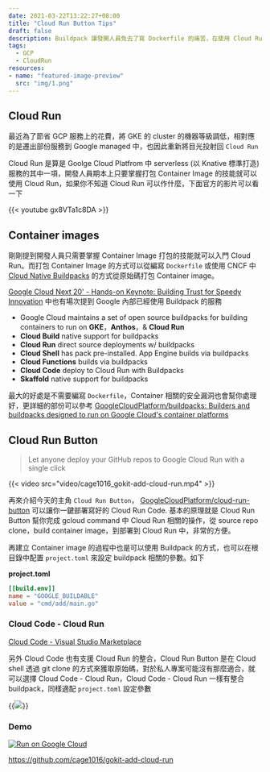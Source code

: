 ```yaml
---
date: 2021-03-22T13:22:27+08:00
title: "Cloud Run Button Tips"
draft: false
description: Buildpack 讓發開人員免去了寫 Dockerfile 的痛苦，在使用 Cloud Run Button 中可以透過 project.toml 的配置來設定 buildpack 執行時期的參數，在 go code 進入點不在根目錄中的程式可以配置 GOOGLE_BUILDABLE 來指定程式進入點，必免導至 Container image 建立失敗
tags:
  - GCP
  - CloudRun
resources:
- name: "featured-image-preview"
  src: "img/1.png"  
---
```


<!--more-->

## Cloud Run

最近為了節省 GCP 服務上的花費，將 GKE 的 cluster 的機器等級調低，相對應的是遷出部份服務到 Google managed 中，也因此重新將目光投射回 `Cloud Run`

Cloud Run 是算是 Goolge Cloud Platfrom 中 serverless (以 Knative 標準打造) 服務的其中一項，開發人員期本上只要掌握打包 Container Image 的技能就可以使用 Cloud Run，如果你不知道 Cloud Run 可以作什麼，下面官方的影片可以看一下

{{< youtube gx8VTa1c8DA >}}

## Container images

剛剛提到開發人員只需要掌握 Container Image 打包的技能就可以入門 Cloud Run。而打包 Container Image 的方式可以從編寫 `Dockerfile` 或使用 CNCF 中 [Cloud Native Buildpacks](https://buildpacks.io/) 的方式從原始碼打包 Container image。

[Google Cloud Next 20' - Hands-on Keynote: Building Trust for Speedy Innovation](https://cloud.withgoogle.com/next/sf/onair?session=SVR227#application-modernization) 中也有場次提到 Google 內部已經使用 Buildpack 的服務

- Google Cloud maintains a set of open source buildpacks for building containers to run on **GKE**，**Anthos**，& **Cloud Run**
- **Cloud Build** native support for buildpacks
- **Cloud Run** direct source deployments w/ buildpacks
- **Cloud Shell** has pack pre-installed. App Engine builds via buildpacks
- **Cloud Functions** builds via buildpacks
- **Cloud Code** deploy to Cloud Run with Buildpacks
- **Skaffold** native support for buildpacks

最大的好處是不需要編寫 `Dockerfile`，Container 相關的安全漏洞也會幫你處理好，更詳細的部份可以參考 [GoogleCloudPlatform/buildpacks: Builders and buildpacks designed to run on Google Cloud's container platforms](https://github.com/GoogleCloudPlatform/buildpacks)

## Cloud Run Button

> Let anyone deploy your GitHub repos to Google Cloud Run with a single click

{{< video src="video/cage1016_gokit-add-cloud-run.mp4" >}}

再來介紹今天的主角 `Cloud Run Button`， [GoogleCloudPlatform/cloud-run-button](https://github.com/GoogleCloudPlatform/cloud-run-button) 可以讓你一鍵部署寫好的 Cloud Run Code. 基本的原理就是 Cloud Run Button 幫你完成 gcloud command 中 Cloud Run 相關的操作，從 source repo clone，build container image，到部署到 Cloud Run 中，非常的方便。

再建立 Container image 的過程中也是可以使用 Buildpack 的方式，也可以在根目錄中配置 `project.toml` 來設定 buildpack 相關的參數。如下

__project.toml__

```toml
[[build.env]]
name = "GOOGLE_BUILDABLE"
value = "cmd/add/main.go"
```

### Cloud Code - Cloud Run

[Cloud Code - Visual Studio Marketplace](https://marketplace.visualstudio.com/items?itemName=GoogleCloudTools.cloudcode)

另外 Cloud Code 也有支援 Cloud Run 的整合，Cloud Run Button 是在 Cloud shell 透過 git clone 的方式來獲取原始碼，對於私人專案可能沒有那麼適合，就可以選擇 Cloud Code - Cloud Run，Cloud Code - Cloud Run 一樣有整合 buildpack，同樣適配 `project.toml` 設定參數

{{<image src="img/1.png" src_l="img/1.png">}}

### Demo 

[![Run on Google Cloud](https://deploy.cloud.run/button.svg)](https://deploy.cloud.run?git_repo=https://github.com/cage1016/gokit-add-cloud-run)

https://github.com/cage1016/gokit-add-cloud-run